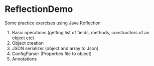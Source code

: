 # ReflectionDemo

Some practice exercises using Java Reflection
1. Basic operations (getting list of fields, methods, constructors of an object etc)
2. Object creation
3. JSON serializer (object and array to Json)
4. ConfigParser (Properties file to object)
5. Annotations
